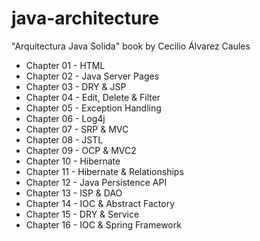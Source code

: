 # java-architecture
"Arquitectura Java Solida" book by Cecilio Álvarez Caules
* Chapter 01 - HTML
* Chapter 02 - Java Server Pages
* Chapter 03 - DRY & JSP
* Chapter 04 - Edit, Delete & Filter
* Chapter 05 - Exception Handling
* Chapter 06 - Log4j
* Chapter 07 - SRP & MVC
* Chapter 08 - JSTL
* Chapter 09 - OCP & MVC2
* Chapter 10 - Hibernate
* Chapter 11 - Hibernate & Relationships
* Chapter 12 - Java Persistence API
* Chapter 13 - ISP & DAO
* Chapter 14 - IOC & Abstract Factory
* Chapter 15 - DRY & Service
* Chapter 16 - IOC & Spring Framework
